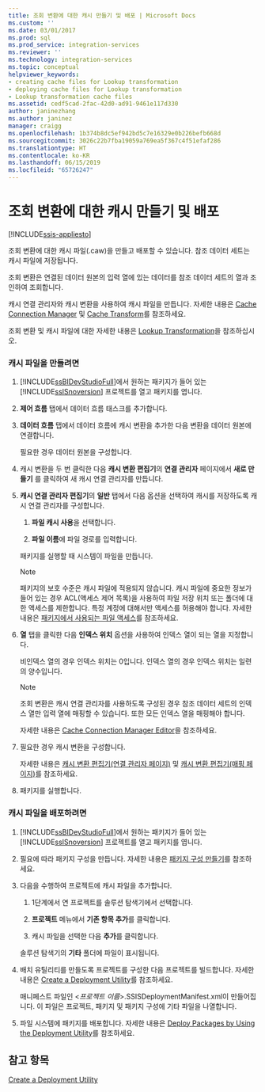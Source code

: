 ```yaml
---
title: 조회 변환에 대한 캐시 만들기 및 배포 | Microsoft Docs
ms.custom: ''
ms.date: 03/01/2017
ms.prod: sql
ms.prod_service: integration-services
ms.reviewer: ''
ms.technology: integration-services
ms.topic: conceptual
helpviewer_keywords:
- creating cache files for Lookup transformation
- deploying cache files for Lookup transformation
- Lookup transformation cache files
ms.assetid: cedf5cad-2fac-42d0-ad91-9461e117d330
author: janinezhang
ms.author: janinez
manager: craigg
ms.openlocfilehash: 1b374b8dc5ef942bd5c7e16329e0b226befb668d
ms.sourcegitcommit: 3026c22b7fba19059a769ea5f367c4f51efaf286
ms.translationtype: HT
ms.contentlocale: ko-KR
ms.lasthandoff: 06/15/2019
ms.locfileid: "65726247"
---
```

# <a name="create-and-deploy-a-cache-for-the-lookup-transformation"></a>조회 변환에 대한 캐시 만들기 및 배포

[!INCLUDE[ssis-appliesto](../../../includes/ssis-appliesto-ssvrpluslinux-asdb-asdw-xxx.md)]


  조회 변환에 대한 캐시 파일(.caw)을 만들고 배포할 수 있습니다. 참조 데이터 세트는 캐시 파일에 저장됩니다.  
  
 조회 변환은 연결된 데이터 원본의 입력 열에 있는 데이터를 참조 데이터 세트의 열과 조인하여 조회합니다.  
  
 캐시 연결 관리자와 캐시 변환을 사용하여 캐시 파일을 만듭니다. 자세한 내용은 [Cache Connection Manager](../../../integration-services/data-flow/transformations/cache-connection-manager.md) 및 [Cache Transform](../../../integration-services/data-flow/transformations/cache-transform.md)를 참조하세요.  
  
 조회 변환 및 캐시 파일에 대한 자세한 내용은 [Lookup Transformation](../../../integration-services/data-flow/transformations/lookup-transformation.md)을 참조하십시오.  
  
### <a name="to-create-a-cache-file"></a>캐시 파일을 만들려면  
  
1.  [!INCLUDE[ssBIDevStudioFull](../../../includes/ssbidevstudiofull-md.md)]에서 원하는 패키지가 들어 있는 [!INCLUDE[ssISnoversion](../../../includes/ssisnoversion-md.md)] 프로젝트를 열고 패키지를 엽니다.  
  
2.  **제어 흐름** 탭에서 데이터 흐름 태스크를 추가합니다.  
  
3.  **데이터 흐름** 탭에서 데이터 흐름에 캐시 변환을 추가한 다음 변환을 데이터 원본에 연결합니다.  
  
     필요한 경우 데이터 원본을 구성합니다.  
  
4.  캐시 변환을 두 번 클릭한 다음 **캐시 변환 편집기**의 **연결 관리자** 페이지에서 **새로 만들기** 를 클릭하여 새 캐시 연결 관리자를 만듭니다.  
  
5.  **캐시 연결 관리자 편집기**의 **일반** 탭에서 다음 옵션을 선택하여 캐시를 저장하도록 캐시 연결 관리자를 구성합니다.  
  
    1.  **파일 캐시 사용**을 선택합니다.  
  
    2.  **파일 이름**에 파일 경로를 입력합니다.  
  
     패키지를 실행할 때 시스템이 파일을 만듭니다.  
  
    > [!NOTE]  
    >  패키지의 보호 수준은 캐시 파일에 적용되지 않습니다. 캐시 파일에 중요한 정보가 들어 있는 경우 ACL(액세스 제어 목록)을 사용하여 파일 저장 위치 또는 폴더에 대한 액세스를 제한합니다. 특정 계정에 대해서만 액세스를 허용해야 합니다. 자세한 내용은 [패키지에서 사용되는 파일 액세스](../../../integration-services/security/security-overview-integration-services.md#files)를 참조하세요.  
  
6.  **열** 탭을 클릭한 다음 **인덱스 위치** 옵션을 사용하여 인덱스 열이 되는 열을 지정합니다.  
  
     비인덱스 열의 경우 인덱스 위치는 0입니다. 인덱스 열의 경우 인덱스 위치는 일련의 양수입니다.  
  
    > [!NOTE]  
    >  조회 변환은 캐시 연결 관리자를 사용하도록 구성된 경우 참조 데이터 세트의 인덱스 열만 입력 열에 매핑할 수 있습니다. 또한 모든 인덱스 열을 매핑해야 합니다.  
  
     자세한 내용은 [Cache Connection Manager Editor](../../../integration-services/data-flow/transformations/cache-connection-manager-editor.md)을 참조하세요.  
  
7.  필요한 경우 캐시 변환을 구성합니다.  
  
     자세한 내용은 [캐시 변환 편집기&#40;연결 관리자 페이지&#41;](../../../integration-services/data-flow/transformations/cache-transformation-editor-connection-manager-page.md) 및 [캐시 변환 편집기&#40;매핑 페이지&#41;](../../../integration-services/data-flow/transformations/cache-transformation-editor-mappings-page.md)를 참조하세요.  
  
8.  패키지를 실행합니다.  
  
### <a name="to-deploy-a-cache-file"></a>캐시 파일을 배포하려면  
  
1.  [!INCLUDE[ssBIDevStudioFull](../../../includes/ssbidevstudiofull-md.md)]에서 원하는 패키지가 들어 있는 [!INCLUDE[ssISnoversion](../../../includes/ssisnoversion-md.md)] 프로젝트를 열고 패키지를 엽니다.  
  
2.  필요에 따라 패키지 구성을 만듭니다. 자세한 내용은 [패키지 구성 만들기](../../../integration-services/packages/create-package-configurations.md)를 참조하세요.  
  
3.  다음을 수행하여 프로젝트에 캐시 파일을 추가합니다.  
  
    1.  1단계에서 연 프로젝트를 솔루션 탐색기에서 선택합니다.  
  
    2.  **프로젝트** 메뉴에서 **기존 항목 추가**를 클릭합니다.  
  
    3.  캐시 파일을 선택한 다음 **추가**를 클릭합니다.  
  
     솔루션 탐색기의 **기타** 폴더에 파일이 표시됩니다.  
  
4.  배치 유틸리티를 만들도록 프로젝트를 구성한 다음 프로젝트를 빌드합니다. 자세한 내용은 [Create a Deployment Utility](../../../integration-services/packages/create-a-deployment-utility.md)를 참조하세요.  
  
     매니페스트 파일인 \<*프로젝트 이름*>.SSISDeploymentManifest.xml이 만들어집니다. 이 파일은 프로젝트, 패키지 및 패키지 구성에 기타 파일을 나열합니다.  
  
5.  파일 시스템에 패키지를 배포합니다. 자세한 내용은 [Deploy Packages by Using the Deployment Utility](../../../integration-services/packages/deploy-packages-by-using-the-deployment-utility.md)를 참조하세요.  
  
## <a name="see-also"></a>참고 항목  
 [Create a Deployment Utility](../../../integration-services/packages/create-a-deployment-utility.md)  
  
  

